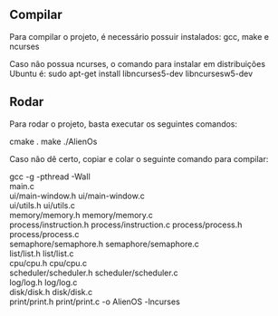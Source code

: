 ## Compilar
Para compilar o projeto, é necessário possuir instalados: gcc, make e ncurses

Caso não possua ncurses, o comando para instalar em distribuições Ubuntu é:
sudo apt-get install libncurses5-dev libncursesw5-dev

## Rodar
Para rodar o projeto, basta executar os seguintes comandos:

cmake .
make 
./AlienOs



Caso não dê certo, copiar e colar o seguinte comando para compilar: 

gcc -g -pthread -Wall  \
  main.c \
  ui/main-window.h ui/main-window.c \
  ui/utils.h ui/utils.c \
  memory/memory.h memory/memory.c \
  process/instruction.h process/instruction.c process/process.h process/process.c \
  semaphore/semaphore.h semaphore/semaphore.c \
  list/list.h list/list.c \
  cpu/cpu.h cpu/cpu.c \
  scheduler/scheduler.h scheduler/scheduler.c \
  log/log.h log/log.c \
  disk/disk.h disk/disk.c \
  print/print.h print/print.c -o AlienOS -lncurses
